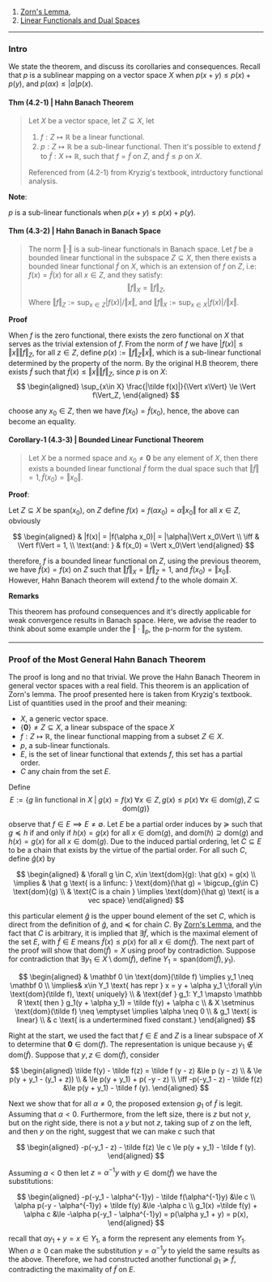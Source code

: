 1. [Zorn's Lemma](Zorn's%20Lemma.md), 
2. [Linear Functionals and Dual Spaces](Linear%20Functionals%20and%20Dual%20Spaces.md)

---
### **Intro**

We state the theorem, and discuss its corollaries and consequences. Recall that $p$ is a sublinear mapping on a vector space $X$ when $p(x + y) \le p(x) + p(y)$, and $p(\alpha x) \le |\alpha| p(x)$. 

#### **Thm (4.2-1) | Hahn Banach Theorem**
> Let $X$ be a vector space, let $Z\subseteq X$, let 
> 1. $f: Z\mapsto \mathbb R$ be a linear functional. 
> 2. $p:Z\mapsto \mathbb R$ be a sub-linear functional.
> Then it's possible to extend $f$ to $\tilde f: X\mapsto \mathbb R$, such that $f = \tilde f$ on $Z$, and $\tilde f \le p$ on $X$. 
> 
> Referenced from (4.2-1) from Kryzig's textbook, intrductory functional analysis. 

**Note**:

$p$ is a sub-linear functionals when $p(x + y) \le p(x) + p(y)$. 


#### **Thm (4.3-2) | Hahn Banach in Banach Space**
> The norm $\Vert \cdot\Vert$ is a sub-linear functionals in Banach space. Let $f$ be a bounded linear functional in the subspace $Z\subseteq X$, then there exists a bounded linear functional $\tilde f$ on $X$, which is an extension of $f$ on $Z$, i.e: $f(x) = \tilde f(x)$ for all $x \in Z$, and they satisfy: 
> $$
>   \Vert f\Vert_X = \Vert f\Vert_Z,
> $$
> Where $\Vert f\Vert_Z := \sup_{x\in Z}|f(x)|/\Vert x\Vert$, and $\Vert f\Vert_X := \sup_{x\in X} |f(x)|/\Vert x\Vert$. 

**Proof**

When $f$ is the zero functional, there exists the zero functional on $X$ that serves as the trivial extension of $f$. From the norm of $f$ we have $|f(x)| \le \Vert x\Vert \Vert f\Vert_Z$, for all $z \in Z$, define $p(x) := \Vert f\Vert_Z \Vert x\Vert$, which is a sub-linear functional determined by the property of the norm. By the original H.B theorem, there exists $\tilde f$ such that $\tilde f(x) \le \Vert x\Vert \Vert f\Vert_Z$, since $p$ is on $X$: 
$$
\begin{aligned}
    \sup_{x\in X} \frac{|\tilde f(x)|}{\Vert x\Vert} \le \Vert f\Vert_Z, 
\end{aligned}
$$

choose any $x_0\in Z$, then we have $f(x_0) = \tilde f(x_0)$, hence, the above can become an equality. 


#### **Corollary-1 (4.3-3) | Bounded Linear Functional Theorem**
> Let $X$ be a normed space and $x_0 \neq \mathbf 0$ be any element of $X$, then there exists a bounded linear functional $\tilde f$ form the dual space such that $\Vert \tilde f\Vert = 1, \tilde f(x_0) = \Vert x_0\Vert$. 

**Proof**: 

Let $Z\subseteq X$ be $\text{span}(x_0)$, on $Z$ define $f(x) = f(\alpha x_0)= \alpha \Vert x_0\Vert$ for all $x\in Z$, obviously

$$
\begin{aligned}
    & 
    |f(x)| = |f(\alpha x_0)| = |\alpha|\Vert x_0\Vert
    \\
    \iff 
    & 
    \Vert f\Vert = 1, 
    \\
    \text{and: }
    & 
    f(x_0) = \Vert x_0\Vert
\end{aligned}
$$

therefore, $f$ is a bounded linear functional on $Z$, using the previous theorem, we have $\tilde f(x) = f(x)$ on $Z$ such that $\Vert \tilde f\Vert_X = \Vert f\Vert_Z = 1$, and $\tilde f(x_0) = \Vert x_0\Vert$. However, Hahn Banach theorem will extend $\tilde f$ to the whole domain $X$. 

**Remarks**

This theorem has profound consequences and it's directly applicable for weak convergence results in Banach space. Here, we advise the reader to think about some example under the $\Vert \cdot\Vert_p$, the  p-norm for the system. 

---
### **Proof of the Most General Hahn Banach Theorem**

The proof is long and no that trivial. We prove the Hahn Banach Theorem in general vector spaces with a real field. This theorem is an application of Zorn's lemma. The proof presented here is taken from Kryzig's textbook. List of quantities used in the proof and their meaning: 

* $X$, a generic vector space. 
* $\{\mathbf 0\}\neq Z\subseteq X$, a linear subspace of the space $X$
* $f:Z\mapsto \mathbb R$, the linear functional mapping from a subset $Z\in X$. 
* $p$, a sub-linear functionals.  
* $E$, is the set of linear functional that extends $f$, this set has a partial order. 
* $C$ any chain from the set $E$. 

Define 
$$
E := \{g \text{ lin functional in }X \;|\; g(x) = f(x)\; \forall x \in Z, g(x)\le p(x)\; \forall x \in \text{dom}(g), Z\subseteq \text{dom}(g)\}
$$

observe that $f\in E\implies E \neq \emptyset$. Let $E$ be a partial order induces by $\succeq$ such that $g \preceq h$ if and only if $h(x) = g(x)$ for all $x\in \text{dom}(g)$, and $\text{dom}(h)\supseteq \text{dom}(g)$ and $h(x) = g(x)$ for all $x\in \text{dom}(g)$. Due to the induced partial ordering, let $C\subseteq E$ to be a chain that exists by the virtue of the partial order. For all such $C$, define $\hat g(x)$ by 

$$
\begin{aligned}
    & \forall g \in C, x\in \text{dom}(g): \hat g(x) = g(x) 
    \\
    \implies & 
    \hat g \text{ is a linfunc: } \text{dom}(\hat g) = \bigcup_{g\in C} \text{dom}(g)
    \\
    & \text{C is a chain } \implies \text{dom}(\hat g) \text{ is a vec space}
\end{aligned}
$$

this particular element $\hat g$ is the upper bound element of the set $C$, which is direct from the definition of $\hat g$, and $\preceq$ for chain $C$. By [Zorn's Lemma](Zorn's%20Lemma.md), and the fact that $C$ is arbitrary, it is implied that $\exists \tilde f$, which is the maximal element of the set $E$, with $\tilde f\in E$ means $\tilde f(x) \le p(x)$ for all $x \in \text{dom}(\tilde f)$. The next part of the proof will show that $\text{dom}(\tilde f) = X$ using proof by contradiction. Suppose for contradiction that $\exists y_1 \in X \setminus \text{dom}(\tilde f)$, define $Y_1 = \text{span}(\text{dom}(\tilde f), y_1)$. 

$$
\begin{aligned}
    & \mathbf 0 \in \text{dom}(\tilde f) \implies y_1 \neq \mathbf 0
    \\
    \implies&
    x\in Y_1 \text{ has repr } x = y + \alpha y_1 \;\forall y\in \text{dom}(\tilde f), \text{ uniquely}
    \\
    & \text{def } g_1: Y_1 \mapsto \mathbb R \text{ then } g_1(y + \alpha y_1) = \tilde f(y) + \alpha c
    \\
    & X \setminus  \text{dom}(\tilde f) \neq \emptyset \implies \alpha \neq 0
    \\
    & g_1 \text{ is linear}
    \\
    & c \text{ is a undertermined fixed constant.}
\end{aligned}
$$

Right at the start, we used the fact that $f\in E$ and $Z$ is a linear subspace of $X$ to determine that $\mathbf 0\in \text{dom}(f)$. The representation is unique because $y_1\not\in \text{dom}(\tilde f)$. Suppose that $y, z \in \text{dom}(\tilde f)$, consider

$$
\begin{aligned}
    \tilde f(y) - \tilde f(z) = \tilde f (y - z) &\le p (y - z)
    \\
    & \le p(y + y_1 - (y_1 + z))
    \\
    & \le p(y + y_1) + p( -y - z)
    \\
    \iff 
    -p(-y_1 - z) - \tilde f(z) &\le p(y + y_1) - \tilde f (y). 
\end{aligned}
$$

Next we show that for all $\alpha \neq 0$, the proposed extension $g_1$ of $\tilde f$ is legit. Assuming that $\alpha < 0$. Furthermore, from the left size, there is $z$ but not $y$, but on the right side, there is not a $y$ but not $z$, taking sup of $z$ on the left, and then $y$ on the right, suggest that we can make $c$ such that 

$$
\begin{aligned}
    -p(-y_1 - z) - \tilde f(z) \le c \le p(y + y_1) - \tilde f (y).  
\end{aligned}
$$

Assuming $a < 0$ then let $z = \alpha^{-1}y$ with $y \in \text{dom}(\tilde f)$ we have the substitutions: 

$$
\begin{aligned}
    -p(-y_1 - \alpha^{-1}y) - \tilde f(\alpha^{-1}y)
    &\le c
    \\
    \alpha p(-y - \alpha^{-1}y) + \tilde f(y) 
    &\le -\alpha c
    \\
    g_1(x) =\tilde f(y) + \alpha c &\le
    -\alpha p(-y_1 - \alpha^{-1}y) = p(\alpha y_1 + y) = p(x), 
\end{aligned}
$$

recall that $\alpha y_1 + y = x \in Y_1$, a form the represent any elements from $Y_1$. When $a \ge 0$ can make the substitution $y = \alpha^{-1}y$ to yield the same results as the above. Therefore, we had constructed another functional $g_1 \succeq \tilde f$, contradicting the maximality of $\tilde f$ on $E$. 